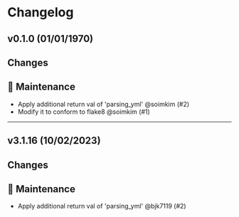 # Changelog

## v0.1.0 (01/01/1970)
## Changes
## 🔧 Maintenance

- Apply additional return val of 'parsing_yml' @soimkim (#2)
- Modify it to conform to flake8 @soimkim (#1)

---

## v3.1.16 (10/02/2023)
## Changes
## 🔧 Maintenance

- Apply additional return val of 'parsing_yml' @bjk7119 (#2)
